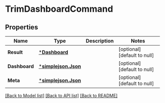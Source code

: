 # TrimDashboardCommand

## Properties
Name | Type | Description | Notes
------------ | ------------- | ------------- | -------------
**Result** | [***Dashboard**](Dashboard.md) |  | [optional] [default to null]
**Dashboard** | [***simplejson.Json**](simplejson.Json.md) |  | [optional] [default to null]
**Meta** | [***simplejson.Json**](simplejson.Json.md) |  | [optional] [default to null]

[[Back to Model list]](../README.md#documentation-for-models) [[Back to API list]](../README.md#documentation-for-api-endpoints) [[Back to README]](../README.md)



